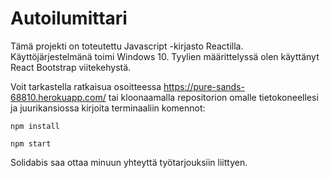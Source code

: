 # Autoilumittari

Tämä projekti on toteutettu Javascript -kirjasto Reactilla. Käyttöjärjestelmänä toimi Windows 10. Tyylien määrittelyssä olen käyttänyt React Bootstrap viitekehystä.

Voit tarkastella ratkaisua osoitteessa https://pure-sands-68810.herokuapp.com/ tai kloonaamalla repositorion omalle tietokoneellesi ja juurikansiossa kirjoita terminaaliin komennot:

`npm install`

`npm start`

Solidabis saa ottaa minuun yhteyttä työtarjouksiin liittyen.
